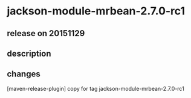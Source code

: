 # jackson-module-mrbean-2.7.0-rc1

## release on 20151129
## description
## changes
[maven-release-plugin] copy for tag jackson-module-mrbean-2.7.0-rc1


